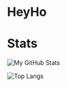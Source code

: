 # HeyHo 

# Stats

![My GitHub Stats](https://github-readme-stats.vercel.app/api?username=nilsertle&theme=github_dark&show_icons=true)

![Top Langs](https://github-readme-stats.vercel.app/api/top-langs/?username=nilsertle&hide=javascript,html)
